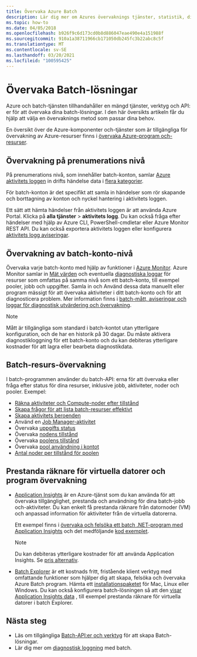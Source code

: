 ```yaml
---
title: Övervaka Azure Batch
description: Lär dig mer om Azures övervaknings tjänster, statistik, diagnostikloggar och andra övervakningsfunktioner för Azure Batch.
ms.topic: how-to
ms.date: 04/05/2018
ms.openlocfilehash: b926f9c6d173cd0b8d886047eae490e4a151988f
ms.sourcegitcommit: 910a1a38711966cb171050db245fc3b22abc8c5f
ms.translationtype: MT
ms.contentlocale: sv-SE
ms.lasthandoff: 03/20/2021
ms.locfileid: "100595425"
---
```

# <a name="monitor-batch-solutions"></a>Övervaka Batch-lösningar

Azure och batch-tjänsten tillhandahåller en mängd tjänster, verktyg och API: er för att övervaka dina batch-lösningar. I den här översikts artikeln får du hjälp att välja en övervaknings metod som passar dina behov.

En översikt över de Azure-komponenter och-tjänster som är tillgängliga för övervakning av Azure-resurser finns i [övervaka Azure-program och-resurser](../azure-monitor/overview.md).

## <a name="subscription-level-monitoring"></a>Övervakning på prenumerations nivå

På prenumerations nivå, som innehåller batch-konton, samlar [Azure aktivitets loggen](../azure-monitor/essentials/platform-logs-overview.md) in drifts händelse data i [flera kategorier](../azure-monitor/essentials/activity-log.md#view-the-activity-log).

För batch-konton är det specifikt att samla in händelser som rör skapande och borttagning av konton och nyckel hantering i aktivitets loggen.

Ett sätt att hämta händelser från aktivitets loggen är att använda Azure Portal. Klicka på **alla tjänster**  >  **aktivitets logg**. Du kan också fråga efter händelser med hjälp av Azure CLI, PowerShell-cmdletar eller Azure Monitor REST API. Du kan också exportera aktivitets loggen eller konfigurera [aktivitets logg aviseringar](../azure-monitor/alerts/alerts-activity-log.md).

## <a name="batch-account-level-monitoring"></a>Övervakning av batch-konto-nivå

Övervaka varje batch-konto med hjälp av funktioner i [Azure Monitor](../azure-monitor/overview.md). Azure Monitor samlar in [Mät värden](../azure-monitor/essentials/data-platform-metrics.md) och eventuella [diagnostiska loggar](../azure-monitor/essentials/platform-logs-overview.md) för resurser som omfattas på samma nivå som ett batch-konto, till exempel pooler, jobb och uppgifter. Samla in och Använd dessa data manuellt eller program mässigt för att övervaka aktiviteter i ditt batch-konto och för att diagnosticera problem. Mer information finns i [batch-mått, aviseringar och loggar för diagnostisk utvärdering och övervakning](batch-diagnostics.md).
 
> [!NOTE]
> Mått är tillgängliga som standard i batch-kontot utan ytterligare konfiguration, och de har en historik på 30 dagar. Du måste aktivera diagnostikloggning för ett batch-konto och du kan debiteras ytterligare kostnader för att lagra eller bearbeta diagnostikdata. 

## <a name="batch-resource-monitoring"></a>Batch-resurs-övervakning

I batch-programmen använder du batch-API: erna för att övervaka eller fråga efter status för dina resurser, inklusive jobb, aktiviteter, noder och pooler. Exempel:

* [Räkna aktiviteter och Compute-noder efter tillstånd](batch-get-resource-counts.md)
* [Skapa frågor för att lista batch-resurser effektivt](batch-efficient-list-queries.md)
* [Skapa aktivitets beroenden](batch-task-dependencies.md)
* Använd en [Job Manager-aktivitet](/rest/api/batchservice/job/add#jobmanagertask)
* Övervaka [uppgifts status](/rest/api/batchservice/task/list#taskstate)
* Övervaka [nodens tillstånd](/rest/api/batchservice/computenode/list#computenodestate)
* Övervaka [poolens tillstånd](/rest/api/batchservice/pool/get#poolstate)
* Övervaka [pool användning i kontot](/rest/api/batchservice/pool/listusagemetrics)
* [Antal noder per tillstånd för poolen](/rest/api/batchservice/account/listpoolnodecounts)

## <a name="vm-performance-counters-and-application-monitoring"></a>Prestanda räknare för virtuella datorer och program övervakning

* [Application Insights](../azure-monitor/app/app-insights-overview.md) är en Azure-tjänst som du kan använda för att övervaka tillgänglighet, prestanda och användning för dina batch-jobb och-aktiviteter. Du kan enkelt få prestanda räknare från datornoder (VM) och anpassad information för aktiviteter från de virtuella datorerna. 

  Ett exempel finns i [övervaka och felsöka ett batch .NET-program med Application Insights](monitor-application-insights.md) och det medföljande [kod exemplet](https://github.com/Azure/azure-batch-samples/tree/master/CSharp/ArticleProjects/ApplicationInsights).

  > [!NOTE]
  > Du kan debiteras ytterligare kostnader för att använda Application Insights. Se [pris alternativ](https://azure.microsoft.com/pricing/details/application-insights/). 
  >

* [Batch Explorer](https://github.com/Azure/BatchExplorer) är ett kostnads fritt, fristående klient verktyg med omfattande funktioner som hjälper dig att skapa, felsöka och övervaka Azure Batch program. Hämta ett [installationspaketet](https://azure.github.io/BatchExplorer/) för Mac, Linux eller Windows. Du kan också konfigurera batch-lösningen så att den [visar Application Insights data](https://github.com/Azure/batch-insights) , till exempel prestanda räknare för virtuella datorer i batch Explorer.


## <a name="next-steps"></a>Nästa steg

* Läs om tillgängliga [Batch-API:er och verktyg](batch-apis-tools.md) för att skapa Batch-lösningar.
* Lär dig mer om [diagnostisk loggning](batch-diagnostics.md) med batch.
